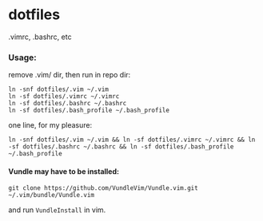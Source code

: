 dotfiles
========

.vimrc, .bashrc, etc

### Usage:

remove .vim/ dir, then run in repo dir:

```
ln -snf dotfiles/.vim ~/.vim
ln -sf dotfiles/.vimrc ~/.vimrc
ln -sf dotfiles/.bashrc ~/.bashrc
ln -sf dotfiles/.bash_profile ~/.bash_profile
```

one line, for my pleasure:

`ln -snf dotfiles/.vim ~/.vim && ln -sf dotfiles/.vimrc ~/.vimrc && ln -sf dotfiles/.bashrc ~/.bashrc && ln -sf dotfiles/.bash_profile ~/.bash_profile`

#### Vundle may have to be installed:

`git clone https://github.com/VundleVim/Vundle.vim.git ~/.vim/bundle/Vundle.vim`

and run `VundleInstall` in vim.
